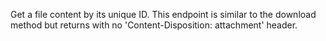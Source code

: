 Get a file content by its unique ID.
This endpoint is similar to the download method but returns with no  'Content-Disposition: attachment' header.
